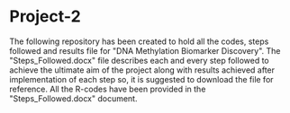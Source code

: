 # Project-2
The following repository has been created to hold all the codes, steps followed and results file for "DNA Methylation Biomarker Discovery". The "Steps_Followed.docx" file describes each and every step followed to achieve the ultimate aim of the project along with results achieved after implementation of each step so, it is suggested to download the file for reference. All the R-codes have been provided in the "Steps_Followed.docx" document.
